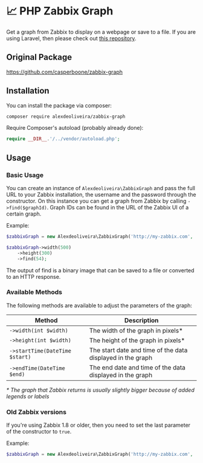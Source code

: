 # 📈 PHP Zabbix Graph

Get a graph from Zabbix to display on a webpage or save to a file. If you are using Laravel, then please check out [this repository](https://github.com/alexdeoliveira/laravel-zabbix-graph). 

## Original Package
https://github.com/casperboone/zabbix-graph

## Installation
You can install the package via composer:

``` bash
composer require alexdeoliveira/zabbix-graph
```

Require Composer's autoload (probably already done):
```php
require __DIR__.'/../vendor/autoload.php';
```


## Usage
### Basic Usage
You can create an instance of `Alexdeoliveira\ZabbixGraph` and pass the full URL to your Zabbix installation, the username and the password through the constructor. On this instance you can get a graph from Zabbix by calling `->find($graphId)`. Graph IDs can be found in the URL of the Zabbix UI of a certain graph.

Example:
```php
$zabbixGraph = new Alexdeoliveira\ZabbixGraph('http://my-zabbix.com', 'username', 'passsword');

$zabbixGraph->width(500)
    ->height(300)
    ->find(54);
```

The output of find is a binary image that can be saved to a file or converted to an HTTP response.

### Available Methods
The following methods are available to adjust the parameters of the graph:

| Method                          | Description                                                |
| ------------------------------- | ---------------------------------------------------------- |
| `->width(int $width)`           | The width of the graph in pixels*                          |
| `->height(int $width)`          | The height of the graph in pixels*                         |
| `->startTime(DateTime $start)`  | The start date and time of the data displayed in the graph |
| `->endTime(DateTime $end)`      | The end date and time of the data displayed in the graph   |

_* The graph that Zabbix returns is usually slightly bigger because of added legends or labels_
### Old Zabbix versions
If you're using Zabbix 1.8 or older, then you need to set the last parameter of the constructor to `true`. 

Example:
```php
$zabbixGraph = new Alexdeoliveira\ZabbixGraph('http://my-zabbix.com', 'username', 'passsword', true);
```
